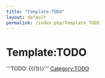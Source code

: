 ```yaml
---
title: "Template:TODO"
layout: default
permalink: /index.php/Template_TODO
---
```


# Template:TODO

'''TODO: {{{1}}}''' [Category:TODO](Category_TODO)